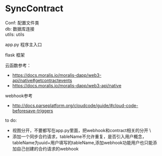 # SyncContract

Conf: 配置文件类 \
db: 数据库连接 \
utils: utils 

app.py 程序主入口

flask 框架

云函数参考： 
- https://docs.moralis.io/moralis-dapp/web3-api/native#getcontractevents 
- https://docs.moralis.io/moralis-dapp/web3-api/native 

webhook参考
- http://docs.parseplatform.org/cloudcode/guide/#cloud-code-beforesave-triggers

to do:
- 视图分开，不要都写在app.py里面，把webhook和contract相关的分开 \
- 添加一个同步合约请求，tableName不允许重复，是否引入用户概念，tableName为uuid+用户填写的tableName,添加webhook功能用户也只能添加自己创建的合约请求的webhook

